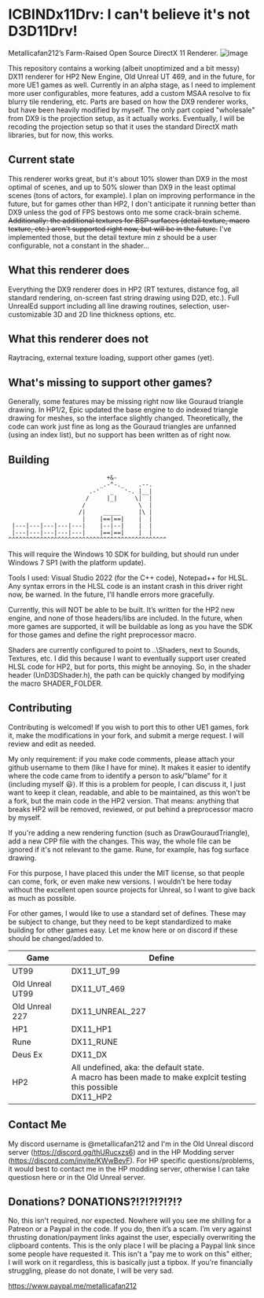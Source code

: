 # ICBINDx11Drv: I can't believe it's not D3D11Drv!
Metallicafan212’s Farm-Raised Open Source DirectX 11 Renderer.
![image](https://github.com/metallicafan212/D3D11Drv/assets/5996243/787208bd-fe10-4f51-a7e6-675cc8a5fc3c)


This repository contains a working (albeit unoptimized and a bit messy) DX11 renderer for HP2 New Engine, Old Unreal UT 469, and in the future, for more UE1 games as well.
Currently in an alpha stage, as I need to implement more user configurables, more features, add a custom MSAA resolve to fix blurry tile rendering, etc.
Parts are based on how the DX9 renderer works, but have been heavily modified by myself. The only part copied "wholesale" from DX9 is the projection setup, as it actually works.
Eventually, I will be recoding the projection setup so that it uses the standard DirectX math libraries, but for now, this works.

## Current state
This renderer works great, but it's about 10% slower than DX9 in the most optimal of scenes, and up to 50% slower than DX9 in the least optimal scenes (tons of actors, for example).
I plan on improving performance in the future, but for games other than HP2, I don't anticipate it running better than DX9 unless the god of FPS bestows onto me some crack-brain scheme.
~~Additionally: the additional textures for BSP surfaces (detail texture, macro texture, etc.) aren't supported right now, but will be in the future.~~ I've implemented those, but the detail texture min z should be a user configurable, not a constant in the shader...

## What this renderer does
Everything the DX9 renderer does in HP2 (RT textures, distance fog, all standard rendering, on-screen fast string drawing using D2D, etc.).
Full UnrealEd support including all line drawing routines, selection, user-customizable 3D and 2D line thickness options, etc.

## What this renderer does not
Raytracing, external texture loading, support other games (yet).

## What's missing to support other games?
Generally, some features may be missing right now like Gouraud triangle drawing. In HP1/2, Epic updated the base engine to do indexed triangle drawing for meshes, so the interface slightly changed.
Theoretically, the code can work just fine as long as the Gouraud triangles are unfanned (using an index list), but no support has been written as of right now.

## Building
```
                            +&-
                          _.-^-._    .--.
                       .-'   _   '-. |__|
                      /     |_|     \|  |
                     /               \  |
                    /|     _____     |\ |
                     |    |==|==|    |  |
 |---|---|---|---|---|    |--|--|    |  |
 |---|---|---|---|---|    |==|==|    |  |
^^^^^^^^^^^^^^^^^^^^^^^^^^^^^^^^^^^^^^^^^^^^^
```
This will require the Windows 10 SDK for building, but should run under Windows 7 SP1 (with the platform update).

Tools I used: Visual Studio 2022 (for the C++ code), Notepad++ for HLSL. Any syntax errors in the HLSL code is an instant crash in this driver right now, be warned. In the future, I'll handle errors more gracefully.

Currently, this will NOT be able to be built. It’s written for the HP2 new engine, and none of those headers/libs are included. In the future, when more games are supported, it will be buildable as long as you have the SDK for those games and define the right preprocessor macro.

Shaders are currently configured to point to ..\Shaders, next to Sounds, Textures, etc. I did this because I want to eventually support user created HLSL code for HP2, but for ports, this might be annoying. So, in the shader header (UnD3DShader.h), the path can be quickly changed by modifying the macro SHADER_FOLDER.

## Contributing
Contributing is welcomed! If you wish to port this to other UE1 games, fork it, make the modifications in your fork, and submit a merge request. I will review and edit as needed.

My only requirement: if you make code comments, please attach your github username to them (like I have for mine). It makes it easier to identify where the code came from to identify a person to ask/”blame” for it (including myself 😃). If this is a problem for people, I can discuss it, I just want to keep it clean, readable, and able to be maintained, as this won’t be a fork, but the main code in the HP2 version. That means: anything that breaks HP2 will be removed, reviewed, or put behind a preprocessor macro by myself.

If you're adding a new rendering function (such as DrawGouraudTriangle), add a new CPP file with the changes. This way, the whole file can be ignored if it's not relevant to the game. Rune, for example, has fog surface drawing.

For this purpose, I have placed this under the MIT license, so that people can come, fork, or even make new versions. I wouldn’t be here today without the excellent open source projects for Unreal, so I want to give back as much as possible.

For other games, I would like to use a standard set of defines. These may be subject to change, but they need to be kept standardized to make building for other games easy.
Let me know here or on discord if these should be changed/added to. 

| Game | Define |
| ---- | ------ |
| UT99 | DX11_UT_99 |
| Old Unreal UT99 | DX11_UT_469 |
| Old Unreal 227 | DX11_UNREAL_227 |
| HP1 | DX11_HP1 |
| Rune | DX11_RUNE |
| Deus Ex | DX11_DX |
| HP2 | All undefined, aka: the default state. <br />A macro has been made to make explcit testing this possible <br />DX11_HP2 |

## Contact Me
My discord username is @metallicafan212 and I'm in the Old Unreal discord server (https://discord.gg/thURucxzs6) and in the HP Modding server (https://discord.com/invite/KWwBevF). For HP specific questions/problems, it would best to contact me in the HP modding server, otherwise I can take questiosn here or in the Old Unreal server.

## Donations? DONATIONS?!?!?!?!?!?
No, this isn't required, nor expected. Nowhere will you see me shilling for a Patreon or a Paypal in the code. If you do, then it’s a scam. I’m very against thrusting donation/payment links against the user, especially overwriting the clipboard contents. This is the only place I will be placing a Paypal link since some people have requested it.
This isn't a "pay me to work on this" either; I will work on it regardless, this is basically just a tipbox. If you're financially struggling, please do not donate, I will be very sad.

https://www.paypal.me/metallicafan212

